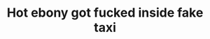 ---
layout: post
title: Hot ebony got fucked inside fake taxi
duration: '06:56'
view: 189
rate: 2
video: 'https://flashservice.xvideos.com/embedframe/26943723'
category:
 - blowjob
 - busty
 - outdoor
tags: 
 - sucked
 - fucked
priority: 0.9
changefreq: daily
---